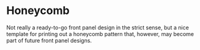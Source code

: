 # Honeycomb

Not really a ready-to-go front panel design in the strict sense, but a
nice template for printing out a honeycomb pattern that, however, may
become part of future front panel designs.
